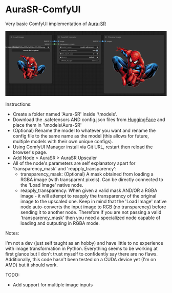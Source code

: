# AuraSR-ComfyUI
Very basic ComfyUI implementation of [Aura-SR](https://github.com/fal-ai/aura-sr)

![Interface](nodes_preview/pv1.png)

Instructions:
- Create a folder named 'Aura-SR' inside '\models'.
- Download the .safetensors AND config.json files from [HuggingFace](https://huggingface.co/fal/AuraSR/tree/main) and place them in '\models\Aura-SR'
- (Optional) Rename the model to whatever you want and rename the config file to the same name as the model (this allows for future, multiple models with their own unique configs).
- Using ComfyUI Manager install via Git URL, restart then reload the browser's page.
- Add Node > AuraSR > AuraSR Upscaler
- All of the node's parameters are self explanatory apart for 'transparency_mask' and 'reapply_transparency':
  - transparency_mask: (Optional) A mask obtained from loading a RGBA image (with transparent pixels). Can be directly connected to the 'Load Image' native node.
  - reapply_transparency: When given a valid mask AND/OR a RGBA image - it will attempt to reapply the transparency of the original image to the upscaled one. Keep in mind that the 'Load Image' native node auto-converts the input image to RGB (no transparency) before sending it to another node. Therefore if you are not passing a valid 'transparency_mask' then you need a specialized node capable of loading and outputing in RGBA mode.


 
Notes:

I'm not a dev (just self taught as an hobby) and have little to no experience with image transformation in Python. Everything seems to be working at first glance but I don't trust myself to confidently say there are no flaws. Additionally, this code hasn't been tested on a CUDA device yet (I'm on AMD) but it should work.

TODO:
- Add support for multiple image inputs
